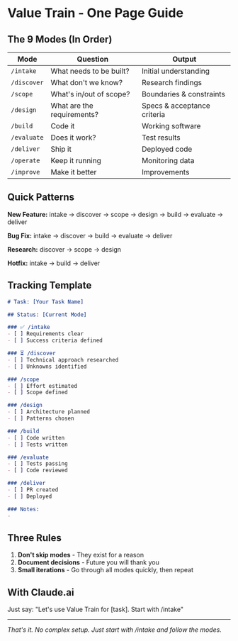 # Value Train - One Page Guide

## The 9 Modes (In Order)

| Mode | Question | Output |
|------|----------|--------|
| `/intake` | What needs to be built? | Initial understanding |
| `/discover` | What don't we know? | Research findings |
| `/scope` | What's in/out of scope? | Boundaries & constraints |
| `/design` | What are the requirements? | Specs & acceptance criteria |
| `/build` | Code it | Working software |
| `/evaluate` | Does it work? | Test results |
| `/deliver` | Ship it | Deployed code |
| `/operate` | Keep it running | Monitoring data |
| `/improve` | Make it better | Improvements |

## Quick Patterns

**New Feature:** intake → discover → scope → design → build → evaluate → deliver

**Bug Fix:** intake → discover → build → evaluate → deliver  

**Research:** discover → scope → design

**Hotfix:** intake → build → deliver

## Tracking Template

```markdown
# Task: [Your Task Name]

## Status: [Current Mode]

### ✅ /intake
- [ ] Requirements clear
- [ ] Success criteria defined

### ⏳ /discover  
- [ ] Technical approach researched
- [ ] Unknowns identified

### /scope
- [ ] Effort estimated
- [ ] Scope defined

### /design
- [ ] Architecture planned
- [ ] Patterns chosen

### /build
- [ ] Code written
- [ ] Tests written

### /evaluate
- [ ] Tests passing
- [ ] Code reviewed

### /deliver
- [ ] PR created
- [ ] Deployed

### Notes:
- 
```

## Three Rules

1. **Don't skip modes** - They exist for a reason
2. **Document decisions** - Future you will thank you
3. **Small iterations** - Go through all modes quickly, then repeat

## With Claude.ai

Just say: "Let's use Value Train for [task]. Start with /intake"

---

*That's it. No complex setup. Just start with /intake and follow the modes.*